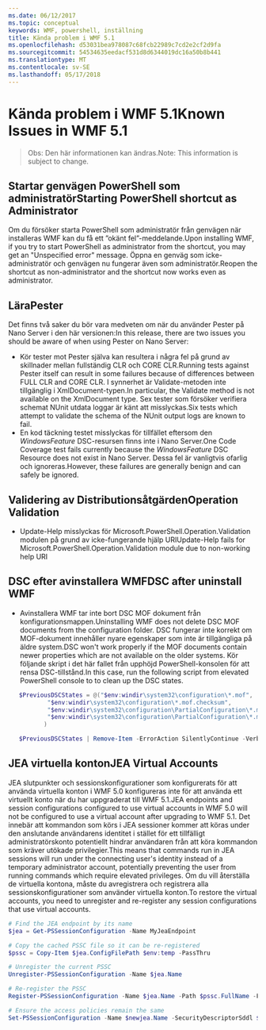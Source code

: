 ```yaml
---
ms.date: 06/12/2017
ms.topic: conceptual
keywords: WMF, powershell, inställning
title: Kända problem i WMF 5.1
ms.openlocfilehash: d53031bea978087c68fcb22989c7cd2e2cf2d9fa
ms.sourcegitcommit: 54534635eedacf531d8d6344019dc16a50b8b441
ms.translationtype: MT
ms.contentlocale: sv-SE
ms.lasthandoff: 05/17/2018
---
```

# <a name="known-issues-in-wmf-51"></a><span data-ttu-id="0dabc-103">Kända problem i WMF 5.1</span><span class="sxs-lookup"><span data-stu-id="0dabc-103">Known Issues in WMF 5.1</span></span> #

> <span data-ttu-id="0dabc-104">Obs: Den här informationen kan ändras.</span><span class="sxs-lookup"><span data-stu-id="0dabc-104">Note: This information is subject to change.</span></span>

## <a name="starting-powershell-shortcut-as-administrator"></a><span data-ttu-id="0dabc-105">Startar genvägen PowerShell som administratör</span><span class="sxs-lookup"><span data-stu-id="0dabc-105">Starting PowerShell shortcut as Administrator</span></span>
<span data-ttu-id="0dabc-106">Om du försöker starta PowerShell som administratör från genvägen när installeras WMF kan du få ett ”okänt fel”-meddelande.</span><span class="sxs-lookup"><span data-stu-id="0dabc-106">Upon installing WMF, if you try to start PowerShell as administrator from the shortcut, you may get an "Unspecified error" message.</span></span>
<span data-ttu-id="0dabc-107">Öppna en genväg som icke-administratör och genvägen nu fungerar även som administratör.</span><span class="sxs-lookup"><span data-stu-id="0dabc-107">Reopen the shortcut as non-administrator and the shortcut now works even as administrator.</span></span>

## <a name="pester"></a><span data-ttu-id="0dabc-108">Lära</span><span class="sxs-lookup"><span data-stu-id="0dabc-108">Pester</span></span>
<span data-ttu-id="0dabc-109">Det finns två saker du bör vara medveten om när du använder Pester på Nano Server i den här versionen:</span><span class="sxs-lookup"><span data-stu-id="0dabc-109">In this release, there are two issues you should be aware of when using Pester on Nano Server:</span></span>

* <span data-ttu-id="0dabc-110">Kör tester mot Pester själva kan resultera i några fel på grund av skillnader mellan fullständig CLR och CORE CLR.</span><span class="sxs-lookup"><span data-stu-id="0dabc-110">Running tests against Pester itself can result in some failures because of differences between FULL CLR and CORE CLR.</span></span> <span data-ttu-id="0dabc-111">I synnerhet är Validate-metoden inte tillgänglig i XmlDocument-typen.</span><span class="sxs-lookup"><span data-stu-id="0dabc-111">In particular, the Validate method is not available on the XmlDocument type.</span></span> <span data-ttu-id="0dabc-112">Sex tester som försöker verifiera schemat NUnit utdata loggar är känt att misslyckas.</span><span class="sxs-lookup"><span data-stu-id="0dabc-112">Six tests which attempt to validate the schema of the NUnit output logs are known to fail.</span></span>
* <span data-ttu-id="0dabc-113">En kod täckning testet misslyckas för tillfället eftersom den *WindowsFeature* DSC-resursen finns inte i Nano Server.</span><span class="sxs-lookup"><span data-stu-id="0dabc-113">One Code Coverage test fails currently because the *WindowsFeature* DSC Resource does not exist in Nano Server.</span></span> <span data-ttu-id="0dabc-114">Dessa fel är vanligtvis ofarlig och ignoreras.</span><span class="sxs-lookup"><span data-stu-id="0dabc-114">However, these failures are generally benign and can safely be ignored.</span></span>

## <a name="operation-validation"></a><span data-ttu-id="0dabc-115">Validering av Distributionsåtgärden</span><span class="sxs-lookup"><span data-stu-id="0dabc-115">Operation Validation</span></span>

* <span data-ttu-id="0dabc-116">Update-Help misslyckas för Microsoft.PowerShell.Operation.Validation modulen på grund av icke-fungerande hjälp URI</span><span class="sxs-lookup"><span data-stu-id="0dabc-116">Update-Help fails for Microsoft.PowerShell.Operation.Validation module due to non-working help URI</span></span>

## <a name="dsc-after-uninstall-wmf"></a><span data-ttu-id="0dabc-117">DSC efter avinstallera WMF</span><span class="sxs-lookup"><span data-stu-id="0dabc-117">DSC after uninstall WMF</span></span>
* <span data-ttu-id="0dabc-118">Avinstallera WMF tar inte bort DSC MOF dokument från konfigurationsmappen.</span><span class="sxs-lookup"><span data-stu-id="0dabc-118">Uninstalling WMF does not delete DSC MOF documents from the configuration folder.</span></span> <span data-ttu-id="0dabc-119">DSC fungerar inte korrekt om MOF-dokument innehåller nyare egenskaper som inte är tillgängliga på äldre system.</span><span class="sxs-lookup"><span data-stu-id="0dabc-119">DSC won't work properly if the MOF documents contain newer properties which are not available on the older systems.</span></span> <span data-ttu-id="0dabc-120">Kör följande skript i det här fallet från upphöjd PowerShell-konsolen för att rensa DSC-tillstånd.</span><span class="sxs-lookup"><span data-stu-id="0dabc-120">In this case, run the following script from elevated PowerShell console to to clean up the DSC states.</span></span>
 ```powershell
    $PreviousDSCStates = @("$env:windir\system32\configuration\*.mof",
            "$env:windir\system32\configuration\*.mof.checksum",
            "$env:windir\system32\configuration\PartialConfiguration\*.mof",
            "$env:windir\system32\configuration\PartialConfiguration\*.mof.checksum"
           )

    $PreviousDSCStates | Remove-Item -ErrorAction SilentlyContinue -Verbose
 ```

## <a name="jea-virtual-accounts"></a><span data-ttu-id="0dabc-121">JEA virtuella konton</span><span class="sxs-lookup"><span data-stu-id="0dabc-121">JEA Virtual Accounts</span></span>
<span data-ttu-id="0dabc-122">JEA slutpunkter och sessionskonfigurationer som konfigurerats för att använda virtuella konton i WMF 5.0 konfigureras inte för att använda ett virtuellt konto när du har uppgraderat till WMF 5.1.</span><span class="sxs-lookup"><span data-stu-id="0dabc-122">JEA endpoints and session configurations configured to use virtual accounts in WMF 5.0 will not be configured to use a virtual account after upgrading to WMF 5.1.</span></span>
<span data-ttu-id="0dabc-123">Det innebär att kommandon som körs i JEA sessioner kommer att köras under den anslutande användarens identitet i stället för ett tillfälligt administratörskonto potentiellt hindrar användaren från att köra kommandon som kräver utökade privilegier.</span><span class="sxs-lookup"><span data-stu-id="0dabc-123">This means that commands run in JEA sessions will run under the connecting user's identity instead of a temporary administrator account, potentially preventing the user from running commands which require elevated privileges.</span></span>
<span data-ttu-id="0dabc-124">Om du vill återställa de virtuella kontona, måste du avregistrera och registrera alla sessionskonfigurationer som använder virtuella konton.</span><span class="sxs-lookup"><span data-stu-id="0dabc-124">To restore the virtual accounts, you need to unregister and re-register any session configurations that use virtual accounts.</span></span>

```powershell
# Find the JEA endpoint by its name
$jea = Get-PSSessionConfiguration -Name MyJeaEndpoint

# Copy the cached PSSC file so it can be re-registered
$pssc = Copy-Item $jea.ConfigFilePath $env:temp -PassThru

# Unregister the current PSSC
Unregister-PSSessionConfiguration -Name $jea.Name

# Re-register the PSSC
Register-PSSessionConfiguration -Name $jea.Name -Path $pssc.FullName -Force

# Ensure the access policies remain the same
Set-PSSessionConfiguration -Name $newjea.Name -SecurityDescriptorSddl $jea.SecurityDescriptorSddl
```

